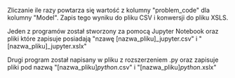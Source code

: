 Zliczanie ile razy powtarza się wartość z kolumny "problem_code" dla kolumny "Model". Zapis tego wyniku do pliku CSV i konwersji do pliku XSLS.

Jeden z programów został stworzony za pomocą Jupyter Notebook oraz pliki które zapisuje posiadają "nzawę [nazwa_pliku]_jupyter.csv" i "[nazwa_pliku]_jupyter.xslx"

Drugi program został napisany w pliku z rozszerzeniem .py oraz zapisuje pliki pod nazwą "[nazwa_pliku]_python_.csv" i "[nazwa_pliku]_python_.xslx"